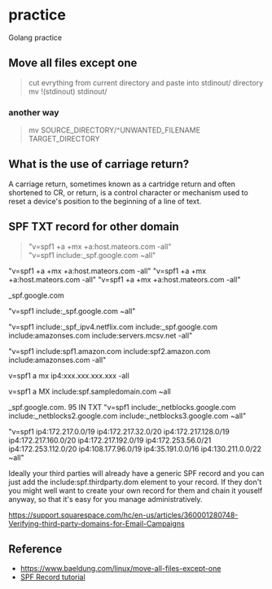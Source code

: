 # practice
Golang practice

## Move all files except one
> cut evrything from current directory and paste into stdinout/ directory \
> mv !(stdinout) stdinout/

### another way
> mv SOURCE_DIRECTORY/^UNWANTED_FILENAME TARGET_DIRECTORY

## What is the use of carriage return?
A carriage return, sometimes known as a cartridge return and often shortened to CR, <CR> or return, is a control character or mechanism used to reset a device's position to the beginning of a line of text.


## SPF TXT record for other domain
> "v=spf1 +a +mx +a:host.mateors.com -all" \
> "v=spf1 include:_spf.google.com ~all"

"v=spf1 +a +mx +a:host.mateors.com -all"
"v=spf1 +a +mx +a:host.mateors.com -all"
"v=spf1 +a +mx +a:host.mateors.com -all"

_spf.google.com

"v=spf1 include:_spf.google.com ~all"

"v=spf1 include:_spf_ipv4.netflix.com include:_spf.google.com include:amazonses.com include:servers.mcsv.net -all"

"v=spf1 include:spf1.amazon.com include:spf2.amazon.com include:amazonses.com -all"

v=spf1 a mx ip4:xxx.xxx.xxx.xxx -all

v=spf1 a MX include:spf.sampledomain.com ~all

_spf.google.com.	95	IN	TXT	
"v=spf1 include:_netblocks.google.com include:_netblocks2.google.com include:_netblocks3.google.com ~all"

"v=spf1 ip4:172.217.0.0/19 ip4:172.217.32.0/20 ip4:172.217.128.0/19 ip4:172.217.160.0/20 ip4:172.217.192.0/19 ip4:172.253.56.0/21 ip4:172.253.112.0/20 ip4:108.177.96.0/19 ip4:35.191.0.0/16 ip4:130.211.0.0/22 ~all"

Ideally your third parties will already have a generic SPF record and you can just add the include:spf.thirdparty.dom element to your record. If they don't you might well want to create your own record for them and chain it youself anyway, so that it's easy for you manage administratively.

https://support.squarespace.com/hc/en-us/articles/360001280748-Verifying-third-party-domains-for-Email-Campaigns

## Reference
* https://www.baeldung.com/linux/move-all-files-except-one
* [SPF Record tutorial](https://serverfault.com/questions/734297/adding-an-spf-record-for-a-3rd-party-but-dont-have-one-for-my-own-domain/734308)